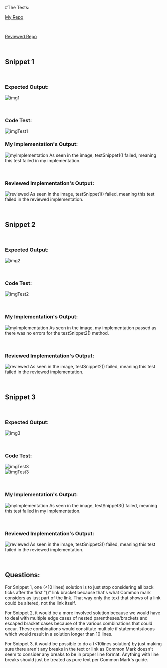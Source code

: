 #The Tests:  

[My Repo](https://github.com/SudhirVasudevanUCSD/markdown-parse)  

<br/>

[Reviewed Repo](https://github.com/pvijay03/markdown-parse)  

<br/>

## Snippet 1  

<br/>

### Expected Output:    

![img1](Lab%20Report%204%20Images/%231.JPG)  

<br />

### Code Test:  
![imgTest1](Lab%20Report%204%20Images/Test1.JPG)
<br />

### My Implementation's Output:  
![myImplementation](Lab%20Report%204%20Images/MyImplementation.JPG)
As seen in the image, testSnippet1() failed, meaning this test failed in my
 implementation.  
 
<br />

### Reviewed Implementation's Output:  
![reviewed](Lab%20Report%204%20Images/Reviewed.JPG)
As seen in the image, testSnippet1() failed, meaning this test failed in the
reviewed implementation.  
 
<br />


## Snippet 2  

<br />

### Expected Output:     

![img2](Lab%20Report%204%20Images/%232.JPG)  

<br />

### Code Test:  
![imgTest2](Lab%20Report%204%20Images/Test2.JPG)  

<br />

### My Implementation's Output:  
![myImplementation](Lab%20Report%204%20Images/MyImplementation.JPG)
As seen in the image, my implementation passed as there was no errors for the
 testSnippet2() method.  
 
<br />

### Reviewed Implementation's Output:  
![reviewed](Lab%20Report%204%20Images/Reviewed.JPG)
As seen in the image, testSnippet2() failed, meaning this test failed in the
 reviewed implementation.  
 
<br />


## Snippet 3  

<br />

### Expected Output:  
![img3](Lab%20Report%204%20Images/%233.JPG)  

<br />

### Code Test:  
![imgTest3](Lab%20Report%204%20Images/Test3p1.JPG)  
![imgTest3](Lab%20Report%204%20Images/Test3p2.JPG)    

<br />

### My Implementation's Output:  
![myImplementation](Lab%20Report%204%20Images/MyImplementation.JPG)
As seen in the image, testSnippet3() failed, meaning this test failed in my
 implementation.  
 
<br />

### Reviewed Implementation's Output:  
![reviewed](Lab%20Report%204%20Images/Reviewed.JPG)
As seen in the image, testSnippet3() failed, meaning this test failed in the
 reviewed implementation.  
 
<br />

## Questions:
For Snippet 1, one (<10 lines) solution is to just stop considering all back
 ticks after the first "()" link bracket because that's what Common mark
  considers as just part of the link. That way only the text that shows of a
   link could be altered, not the link itself.
  
For Snippet 2, it would be a more involved solution because we would have to
 deal with multiple edge cases of nested parentheses/brackets and escaped
  bracket cases because of the various combinations that could occur. These
   combinations would constitute multiple if statements/loops which would
    result in a solution longer than 10 lines.
    
For Snippet 3, it would be possible to do a (<10lines solution) by just making
 sure there aren't any breaks in the text or link as Common Mark doesn't seem
  to consider any breaks to be in proper line format. Anything with line
   breaks should just be treated as pure text per Common Mark's guide.

<br />